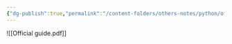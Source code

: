 ```yaml
---
{"dg-publish":true,"permalink":"/content-folders/others-notes/python/official-guide/","title":"Official guide.pdf"}
---
```



![[Official guide.pdf]]
